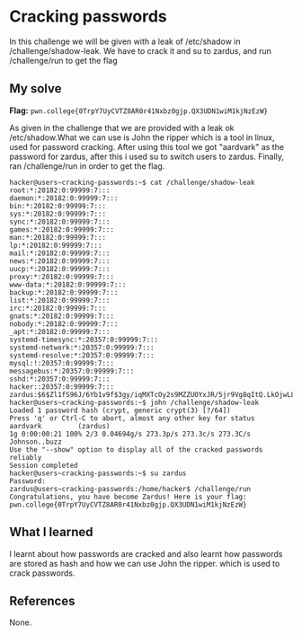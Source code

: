 # Cracking passwords

In this challenge we will be given with a leak of /etc/shadow in /challenge/shadow-leak. We have to crack it and su to zardus, and run /challenge/run to get the flag

## My solve
**Flag:** `pwn.college{0TrpY7UyCVTZ8AR0r41Nxbz0gjp.QX3UDN1wiM1kjNzEzW}`

As given in the challenge that we are provided with a leak ok /etc/shadow.What we can use is John the ripper which is a tool 
in linux, used for password cracking. After using this tool we got "aardvark" as the password for zardus, after this i used
su to switch users to zardus. Finally, ran /challenge/run in order to get the flag.

```
hacker@users~cracking-passwords:~$ cat /challenge/shadow-leak
root:*:20182:0:99999:7:::
daemon:*:20182:0:99999:7:::
bin:*:20182:0:99999:7:::
sys:*:20182:0:99999:7:::
sync:*:20182:0:99999:7:::
games:*:20182:0:99999:7:::
man:*:20182:0:99999:7:::
lp:*:20182:0:99999:7:::
mail:*:20182:0:99999:7:::
news:*:20182:0:99999:7:::
uucp:*:20182:0:99999:7:::
proxy:*:20182:0:99999:7:::
www-data:*:20182:0:99999:7:::
backup:*:20182:0:99999:7:::
list:*:20182:0:99999:7:::
irc:*:20182:0:99999:7:::
gnats:*:20182:0:99999:7:::
nobody:*:20182:0:99999:7:::
_apt:*:20182:0:99999:7:::
systemd-timesync:*:20357:0:99999:7:::
systemd-network:*:20357:0:99999:7:::
systemd-resolve:*:20357:0:99999:7:::
mysql:!:20357:0:99999:7:::
messagebus:*:20357:0:99999:7:::
sshd:*:20357:0:99999:7:::
hacker::20357:0:99999:7:::
zardus:$6$Zl1fS96J/6Yb1v9f$3gy/iqMXTcOy2s9MZZUOYxJR/5jr9Vg8qItQ.LkOjwLLb/sxP.5pXfuKJtJSMooKIXaZRCv4JmG.K64cZ7gXL0:20361:0:99999:7:::
hacker@users~cracking-passwords:~$ john /challenge/shadow-leak
Loaded 1 password hash (crypt, generic crypt(3) [?/64])
Press 'q' or Ctrl-C to abort, almost any other key for status
aardvark         (zardus)
1g 0:00:00:21 100% 2/3 0.04694g/s 273.3p/s 273.3c/s 273.3C/s Johnson..buzz
Use the "--show" option to display all of the cracked passwords reliably
Session completed
hacker@users~cracking-passwords:~$ su zardus
Password: 
zardus@users~cracking-passwords:/home/hacker$ /challenge/run
Congratulations, you have become Zardus! Here is your flag:
pwn.college{0TrpY7UyCVTZ8AR0r41Nxbz0gjp.QX3UDN1wiM1kjNzEzW}
```

## What I learned

I learnt about how passwords are cracked and also learnt how passwords are stored as hash and how we can use John the ripper.
which is used to crack passwords.

## References 
None.
